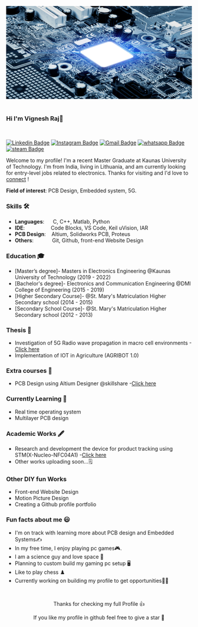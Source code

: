 <img src="banner.png" alt="README header image">

<br/>
<br/>

### Hi I'm Vignesh Raj👋

<br/>
<p align="center">

   [![Linkedin Badge](https://img.shields.io/badge/-Vignesh%20Raj-blue?style=flat&logo=Linkedin&logoColor=white&link=https://www.linkedin.com/in/rajmvr/)](https://www.linkedin.com/in/rajmvr/)
   [![Instagram Badge](https://img.shields.io/badge/-euro_trooper-purple?style=flat&logo=instagram&logoColor=white&link=https://www.instagram.com/euro_trooper/)](https://www.instagram.com/euro_trooper/)
   [![Gmail Badge](https://img.shields.io/badge/-rajmvr24-c14438?style=flat&logo=Gmail&logoColor=white&link=mailto:rajmvr24@gmail.com)](mailto:jrajmvr24@gmail.com)
   [![whatsapp Badge](https://img.shields.io/badge/-+37062529883-brightgreen?style=flat&logo=Whatsapp&logoColor=white&link=https://www.whatsapp.com)](https://www.whatsapp.com)
   [![steam Badge](https://img.shields.io/badge/-Friend%20code:1254384472-blue?style=flat&logo=steam&logoColor=white&link=https://store.steampowered.com)](https://store.steampowered.com)
</p>

Welcome to my profile! I'm a recent Master Graduate at Kaunas University of Technology. I'm from India, living in Lithuania, and am currently looking for entry-level jobs related to electronics. Thanks for visiting and I'd love to [connect](https://www.linkedin.com/in/rajmvr/) !

**Field of interest**: PCB Design, Embedded system, 5G.

### Skills 🛠️
- **Languages**: &nbsp;&nbsp; &nbsp;                           C, C++, Matlab, Python
- **IDE**: &nbsp;&nbsp; &nbsp; &nbsp; &nbsp; &nbsp; &nbsp; &nbsp; &nbsp;                      Code Blocks, VS Code, Keil uVision, IAR
- **PCB Design**:  &nbsp;&nbsp;  Altium, Solidworks PCB, Proteus
- **Others**:  &nbsp;&nbsp;&nbsp;&nbsp;&nbsp;&nbsp;&nbsp;&nbsp;&nbsp;             Git, Github, front-end Website Design


### Education 🎓

<!--
- [Master’s degree](https://github.com/dayyass/prior-knowledge-layer-for-sequence-tagging) @ Lomonosov Moscow State University (2019 - 2023)
- [Bachelor's degree](https://github.com/dayyass/bachelor-diploma) @ Plekhanov Russian University of Economics (2015 - 2019)
-->
- [Master’s degree]- Masters in Electronics Engineering  @Kaunas University of Technology (2019 - 2022)
- [Bachelor's degree]- Electronics and Communication Engineering  @DMI College of Engineering (2015 - 2019)
- [Higher Secondary Course]- @St. Mary's Matriculation Higher Secondary school (2014 - 2015)
- [Secondary School Course]- @St. Mary's Matriculation Higher Secondary school (2012 - 2013)
### Thesis 🚀
- Investigation of 5G Radio wave propagation in macro cell environments -[Click here](https://github.com/Rajmvr24/Masters-Thesis)
- Implementation of IOT in Agriculture (AGRIBOT 1.0)

### Extra courses 📜
- PCB Design using Altium Designer @skillshare -[Click here](https://github.com/Rajmvr24/PCB-Design-using-Altium-Designer)

<!--
### Achievements/Certification 🏆
- dfbdbdgb
- jhgug
-->
### Currently Learning 🌱 

- Real time operating system
- Multilayer PCB design

### Academic Works 🖋
- Research and development the device for product tracking using STM(X-Nucleo-NFC04A1) -[Click here](https://github.com/Rajmvr24/Product-tracking-using-RFID)
- Other works uploading soon...🗒

### Other DIY fun Works
- Front-end Website Design
- Motion Picture Design
- Creating a Github profile portfolio


### Fun facts about me 😃
- I'm on track with learning more about PCB design and Embedded Systems✍️
- In my free time, I enjoy playing pc games🎮.
- I am a science guy and love space 🔭
- Planning to custom build my gaming pc setup 🖥️
- Like to play chess ♟️
- Currently working on building my profile to get opportunities👨‍💼


<br/>
<p align="center">
Thanks for checking my full Profile 👍
<br/>
<p align="center">
If you like my profile in github feel free to give a star 🌟
